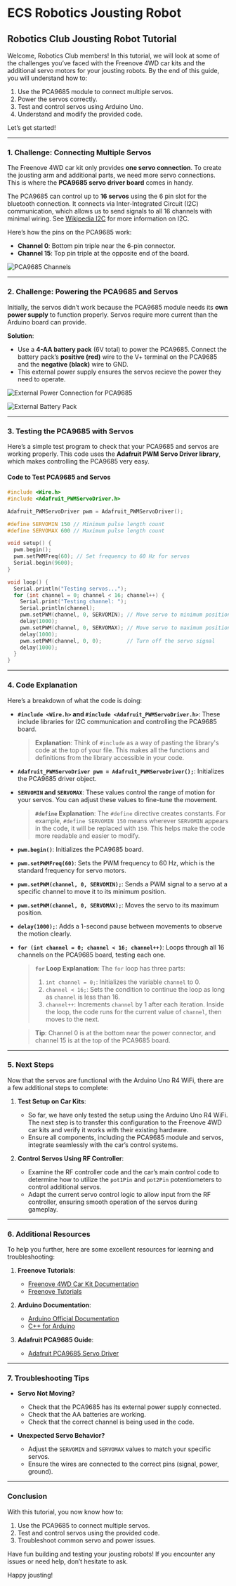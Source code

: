 # ECS Robotics Jousting Robot

## Robotics Club Jousting Robot Tutorial

Welcome, Robotics Club members! In this tutorial, we will look at some of the challenges you’ve faced with the Freenove 4WD car kits and the additional servo motors for your jousting robots. By the end of this guide, you will understand how to:

1. Use the PCA9685 module to connect multiple servos.
2. Power the servos correctly.
3. Test and control servos using Arduino Uno.
4. Understand and modify the provided code.

Let’s get started!

---

### 1. **Challenge: Connecting Multiple Servos**

The Freenove 4WD car kit only provides **one servo connection**. To create the jousting arm and additional parts, we need more servo connections. This is where the **PCA9685 servo driver board** comes in handy.

The PCA9685 can control up to **16 servos** using the 6 pin slot for the bluetooth connection. It connects via Inter-Integrated Circuit (I2C) communication, which allows us to send signals to all 16 channels with minimal wiring. See [Wikipedia I2C](https://en.wikipedia.org/wiki/I%C2%B2C) for more information on I2C.

Here’s how the pins on the PCA9685 work:

- **Channel 0**: Bottom pin triple near the 6-pin connector.
- **Channel 15**: Top pin triple at the opposite end of the board.

![PCA9685 Channels](images/pca9685.jpg)

---

### 2. **Challenge: Powering the PCA9685 and Servos**

Initially, the servos didn’t work because the PCA9685 module needs its **own power supply** to function properly. Servos require more current than the Arduino board can provide.

**Solution**:

- Use a **4-AA battery pack** (6V total) to power the PCA9685. Connect the battery pack’s **positive (red)** wire to the V+ terminal on the PCA9685 and the **negative (black)** wire to GND.
- This external power supply ensures the servos recieve the power they need to operate.

![External Power Connection for PCA9685](images/arduino_pca9685.jpg)

![External Battery Pack](images/battery_pack.jpg)

---

### 3. **Testing the PCA9685 with Servos**

Here’s a simple test program to check that your PCA9685 and servos are working properly. This code uses the **Adafruit PWM Servo Driver library**, which makes controlling the PCA9685 very easy.

#### **Code to Test PCA9685 and Servos**

```c++
#include <Wire.h>
#include <Adafruit_PWMServoDriver.h>

Adafruit_PWMServoDriver pwm = Adafruit_PWMServoDriver();

#define SERVOMIN 150 // Minimum pulse length count
#define SERVOMAX 600 // Maximum pulse length count

void setup() {
  pwm.begin();
  pwm.setPWMFreq(60); // Set frequency to 60 Hz for servos
  Serial.begin(9600);
}

void loop() {
  Serial.println("Testing servos...");
  for (int channel = 0; channel < 16; channel++) {
    Serial.print("Testing channel: ");
    Serial.println(channel);
    pwm.setPWM(channel, 0, SERVOMIN); // Move servo to minimum position
    delay(1000);
    pwm.setPWM(channel, 0, SERVOMAX); // Move servo to maximum position
    delay(1000);
    pwm.setPWM(channel, 0, 0);        // Turn off the servo signal
    delay(1000);
  }
}
```

---

### 4. **Code Explanation**

Here’s a breakdown of what the code is doing:

- **`#include <Wire.h>` and `#include <Adafruit_PWMServoDriver.h>`**:
   These include libraries for I2C communication and controlling the PCA9685 board.

   > **Explanation**: Think of `#include` as a way of pasting the library's code at the top of your file. This makes all the functions and definitions from the library accessible in your code.

- **`Adafruit_PWMServoDriver pwm = Adafruit_PWMServoDriver();`**:
   Initializes the PCA9685 driver object.

- **`SERVOMIN` and `SERVOMAX`**:
   These values control the range of motion for your servos. You can adjust these values to fine-tune the movement.

   > **`#define` Explanation**: The `#define` directive creates constants. For example, `#define SERVOMIN 150` means wherever `SERVOMIN` appears in the code, it will be replaced with `150`. This helps make the code more readable and easier to modify.

- **`pwm.begin()`**:
   Initializes the PCA9685 board.

- **`pwm.setPWMFreq(60)`**:
   Sets the PWM frequency to 60 Hz, which is the standard frequency for servo motors.

- **`pwm.setPWM(channel, 0, SERVOMIN);`**:
   Sends a PWM signal to a servo at a specific channel to move it to its minimum position.

- **`pwm.setPWM(channel, 0, SERVOMAX);`**:
   Moves the servo to its maximum position.

- **`delay(1000);`**:
   Adds a 1-second pause between movements to observe the motion clearly.

- **`for (int channel = 0; channel < 16; channel++)`**:
   Loops through all 16 channels on the PCA9685 board, testing each one.

   > **`for` Loop Explanation**: The `for` loop has three parts:
   > 1. `int channel = 0;`: Initializes the variable `channel` to 0.
   > 2. `channel < 16;`: Sets the condition to continue the loop as long as `channel` is less than 16.
   > 3. `channel++`: Increments `channel` by 1 after each iteration.
   > Inside the loop, the code runs for the current value of `channel`, then moves to the next.

   > **Tip**: Channel 0 is at the bottom near the power connector, and channel 15 is at the top of the PCA9685 board.

---

### 5. **Next Steps**

Now that the servos are functional with the Arduino Uno R4 WiFi, there are a few additional steps to complete:

1. **Test Setup on Car Kits**:
   - So far, we have only tested the setup using the Arduino Uno R4 WiFi. The next step is to transfer this configuration to the Freenove 4WD car kits and verify it works with their existing hardware.
   - Ensure all components, including the PCA9685 module and servos, integrate seamlessly with the car’s control systems.

2. **Control Servos Using RF Controller**:
   - Examine the RF controller code and the car’s main control code to determine how to utilize the `pot1Pin` and `pot2Pin` potentiometers to control additional servos.
   - Adapt the current servo control logic to allow input from the RF controller, ensuring smooth operation of the servos during gameplay.

---

### 6. **Additional Resources**

To help you further, here are some excellent resources for learning and troubleshooting:

1. **Freenove Tutorials**:
   - [Freenove 4WD Car Kit Documentation](http://freenove.com/fnk0041)
   - [Freenove Tutorials](http://freenove.com/tutorial)

2. **Arduino Documentation**:
   - [Arduino Official Documentation](https://docs.arduino.cc/)
   - [C++ for Arduino](https://docs.arduino.cc/arduino-cloud/guides/arduino-c/)

3. **Adafruit PCA9685 Guide**:
   - [Adafruit PCA9685 Servo Driver](https://learn.adafruit.com/16-channel-pwm-servo-driver)

---

### 7. **Troubleshooting Tips**

- **Servo Not Moving?**

  - Check that the PCA9685 has its external power supply connected.
  - Check that the AA batteries are working.
  - Check that the correct channel is being used in the code.

- **Unexpected Servo Behavior?**

  - Adjust the `SERVOMIN` and `SERVOMAX` values to match your specific servos.
  - Ensure the wires are connected to the correct pins (signal, power, ground).

---

### Conclusion

With this tutorial, you now know how to:

1. Use the PCA9685 to connect multiple servos.
2. Test and control servos using the provided code.
3. Troubleshoot common servo and power issues.

Have fun building and testing your jousting robots! If you encounter any issues or need help, don’t hesitate to ask.

Happy jousting!

